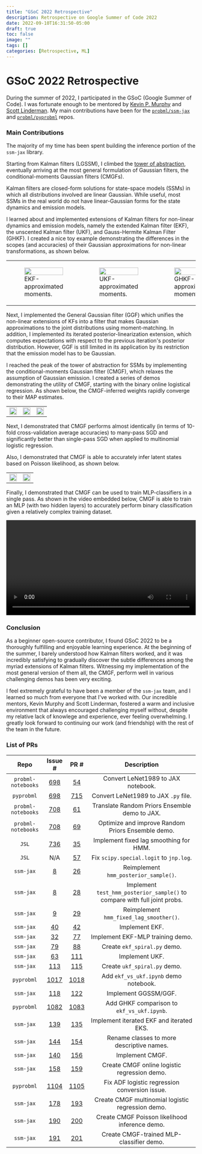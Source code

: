 ```yaml
---
title: "GSoC 2022 Retrospective"
description: Retrospective on Google Summer of Code 2022
date: 2022-09-10T16:31:50-05:00
draft: true
toc: false
image: ""
tags: []
categories: [Retrospective, ML]
---
```


# GSoC 2022 Retrospective

During the summer of 2022, I participated in the GSoC (Google Summer of Code). I was fortunate enough to be mentored by [Kevin P. Murphy](https://www.cs.ubc.ca/~murphyk/) and [Scott Linderman](https://web.stanford.edu/~swl1/). My main contributions have been for the [``probml/ssm-jax``](https://github.com/probml/ssm-jax) and [``probml/pyprobml``](https://github.com/probml/pyprobml) repos.


### Main Contributions

The majority of my time has been spent building the inference portion of the `ssm-jax` library.

Starting from Kalman filters (LGSSM), I climbed the [tower of abstraction](http://bit-player.org/2020/the-teetering-towers-of-abstraction), eventually arriving at the most general formulation of Gaussian filters, the conditional-moments Gaussian filters (CMGFs).

Kalman filters are closed-form solutions for state-space models (SSMs) in which all distributions involved are linear Gaussian. While useful, most SSMs in the real world do not have linear-Gaussian forms for the state dynamics and emission models.

I learned about and implemented extensions of Kalman filters for non-linear dynamics and emission models, namely the extended Kalman filter (EKF), the unscented Kalman filter (UKF), and Gauss-Hermite Kalman Filter (GHKF). I created a nice toy example demonstrating the differences in the scopes (and accuracies) of their Gaussian approximations for non-linear transformations, as shown below.

<table>
  <tr>
    <td>
        <figure>
            <img src="/images/GSOC2022/ekf_post.png" style='width: 100%'>
            <figcaption>EKF-approximated moments.</figcaption>
        </figure>
    </td>
    <td>
        <figure>
            <img src="/images/GSOC2022/ukf_post.png" style='width: 100%'>
            <figcaption>UKF-approximated moments.</figcaption>
        </figure>
    </td>
    <td>
        <figure>
            <img src="/images/GSOC2022/ghkf_post.png" style='width: 100%'>
            <figcaption>GHKF-approximated moments.</figcaption>
        </figure>
    </td>
  </tr>
 </table>

 Next, I implemented the General Gaussian filter (GGF) which unifies the non-linear extensions of KFs into a filter that makes Gaussian approximations to the joint distributions using moment-matching. In addition, I implemented its iterated posterior-linearization extension, which computes expectations with respect to the previous iteration's posterior distribution. However, GGF is still limited in its application by its restriction that the emission model has to be Gaussian.

 I reached the peak of the tower of abstraction for SSMs by implementing the conditional-moments Gaussian filter (CMGF), which relaxes the assumption of Gaussian emission. I created a series of demos demonstrating the utility of CMGF, starting with the binary online logistical regression. As shown below, the CMGF-inferred weights rapidly converge to their MAP estimates.

<table>
  <tr>
    <td>
        <img src="/images/GSOC2022/cmgf_w0.png" style='width: 100%'>
    </td>
    <td>
        <img src="/images/GSOC2022/cmgf_w1.png" style='width: 100%'>
    </td>
    <td>
        <img src="/images/GSOC2022/cmgf_w2.png" style='width: 100%'>
    </td>
  </tr>
 </table> 

Next, I demonstrated that CMGF performs almost identically (in terms of 10-fold cross-validation average accuracies) to many-pass SGD and significantly better than single-pass SGD when applied to multinomial logistic regression.

Also, I demonstrated that CMGF is able to accurately infer latent states based on Poisson likelihood, as shown below.

<table>
  <tr>
    <td>
        <img src="/images/GSOC2022/cmgf_poisson1.png" style='width: 100%'>
    </td>
    <td>
        <img src="/images/GSOC2022/cmgf_poisson2.png" style='width: 100%'>
    </td>
  </tr>
 </table> 

Finally, I demonstrated that CMGF can be used to train MLP-classifiers in a single pass. As shown in the video embedded below, CMGF is able to train an MLP (with two hidden layers) to accurately perform binary classification given a relatively complex training dataset.

<video width=100% controls autoplay>
    <source src="/videos/GSOC2022/cmgf_mlp_classifier.mp4" type="video/mp4">
    Your browser does not support the video tag.  
</video>


### Conclusion

As a beginner open-source contributor, I found GSoC 2022 to be a thoroughly fulfilling and enjoyable learning experience. At the beginning of the summer, I barely understood how Kalman filters worked, and it was incredibly satisfying to gradually discover the subtle differences among the myriad extensions of Kalman filters. Witnessing my implementation of the most general version of them all, the CMGF, perform well in various challenging demos has been very exciting.

I feel extremely grateful to have been a member of the `ssm-jax` team, and I learned so much from everyone that I've worked with. Our incredible mentors, Kevin Murphy and Scott Linderman, fostered a warm and inclusive environment that always encouraged challenging myself without, despite my relative lack of knowlege and experience, ever feeling overwhelming. I greatly look forward to continuing our work (and friendship) with the rest of the team in the future.


### List of PRs

|      **Repo**      |                       **Issue #**                      |                         **PR #**                         |                              **Description**                              |
|:------------------:|:------------------------------------------------------:|:--------------------------------------------------------:|:-------------------------------------------------------------------------:|
| `probml-notebooks` |  [698](https://github.com/probml/pyprobml/issues/698)  | [54](https://github.com/probml/probml-notebooks/pull/54) | Convert LeNet1989 to JAX notebook.                                        |
| `pyprobml`         | [698](https://github.com/probml/pyprobml/issues/698)   | [715](https://github.com/probml/pyprobml/pull/715)       | Convert LeNet1989 to JAX `.py` file.                                      |
| `probml-notebooks` | [708](https://github.com/probml/pyprobml/issues/708)   | [61](https://github.com/probml/probml-notebooks/pull/61) | Translate Random Priors Ensemble demo to JAX.                             |
| `probml-notebooks` | [708](https://github.com/probml/pyprobml/issues/708)   | [69](https://github.com/probml/probml-notebooks/pull/69) | Optimize and improve Random Priors Ensemble demo.                         |
| `JSL`              | [736](https://github.com/probml/pyprobml/issues/736)   | [35](https://github.com/probml/JSL/pull/35)              | Implement fixed lag smoothing for HMM.                                    |
| `JSL`              | N/A                                                    | [57](https://github.com/probml/JSL/pull/57)              | Fix `scipy.special.logit` to `jnp.log`.                                   |
| `ssm-jax`          | [8](https://github.com/probml/ssm-jax/issues/8)        | [26](https://github.com/probml/ssm-jax/pull/26)          | Reimplement `hmm_posterior_sample()`.                                     |
| `ssm-jax`          | [8](https://github.com/probml/ssm-jax/issues/8)        | [28](https://github.com/probml/ssm-jax/pull/28)          | Implement `test_hmm_posterior_sample()` to compare with full joint probs. |
| `ssm-jax`          | [9](https://github.com/probml/ssm-jax/issues/9)        | [29](https://github.com/probml/ssm-jax/pull/29)          | Reimplement `hmm_fixed_lag_smoother()`.                                   |
| `ssm-jax`          | [40](https://github.com/probml/ssm-jax/issues/40)      | [42](https://github.com/probml/ssm-jax/pull/42)          | Implement EKF.                                                            |
| `ssm-jax`          | [32](https://github.com/probml/ssm-jax/issues/32)      | [77](https://github.com/probml/ssm-jax/pull/77)          | Implement EKF-MLP training demo.                                          |
| `ssm-jax`          | [79](https://github.com/probml/ssm-jax/issues/79)      | [88](https://github.com/probml/ssm-jax/pull/88)          | Create `ekf_spiral.py` demo.                                              |
| `ssm-jax`          | [63](https://github.com/probml/ssm-jax/issues/63)      | [111](https://github.com/probml/ssm-jax/pull/111)        | Implement UKF.                                                            |
| `ssm-jax`          | [113](https://github.com/probml/ssm-jax/issues/113)    | [115](https://github.com/probml/ssm-jax/pull/115)        | Create `ukf_spiral.py` demo.                                              |
| `pyprobml`         | [1017](https://github.com/probml/pyprobml/issues/1017) | [1018](https://github.com/probml/pyprobml/pull/1018)     | Add `ekf_vs_ukf.ipynb` demo notebook.                                     |
| `ssm-jax`          | [118](https://github.com/probml/ssm-jax/issues/118)    | [122](https://github.com/probml/ssm-jax/pull/122)        | Implement GGSSM/GGF.                                                      |
| `pyprobml`         | [1082](https://github.com/probml/pyprobml/issues/1082) | [1083](https://github.com/probml/pyprobml/pull/1083)     | Add GHKF comparison to `ekf_vs_ukf.ipynb`.                                |
| `ssm-jax`          | [139](https://github.com/probml/ssm-jax/issues/139)    | [135](https://github.com/probml/ssm-jax/pull/135)        | Implement iterated EKF and iterated EKS.                                  |
| `ssm-jax`          | [144](https://github.com/probml/ssm-jax/issues/144)    | [154](https://github.com/probml/ssm-jax/pull/154)        | Rename classes to more descriptive names.                                 |
| `ssm-jax`          | [140](https://github.com/probml/ssm-jax/issues/140)    | [156](https://github.com/probml/ssm-jax/pull/156)        | Implement CMGF.                                                           |
| `ssm-jax`          | [158](https://github.com/probml/ssm-jax/issues/158)    | [159](https://github.com/probml/ssm-jax/pull/159)        | Create CMGF online logistic regression demo.                              |
| `pyprobml`         | [1104](https://github.com/probml/pyprobml/issues/1104) | [1105](https://github.com/probml/pyprobml/pull/1105)     | Fix ADF logistic regression conversion issue.                             |
| `ssm-jax`          | [178](https://github.com/probml/ssm-jax/issues/178)    | [193](https://github.com/probml/ssm-jax/pull/193)        | Create CMGF multinomial logistic regression demo.                         |
| `ssm-jax`          | [190](https://github.com/probml/ssm-jax/issues/190)    | [200](https://github.com/probml/ssm-jax/pull/200)        | Create CMGF Poisson likelihood inference demo.                            |
| `ssm-jax`          | [191](https://github.com/probml/ssm-jax/issues/191)    | [201](https://github.com/probml/ssm-jax/pull/201)        | Create CMGF-trained MLP-classifier demo.                                  |